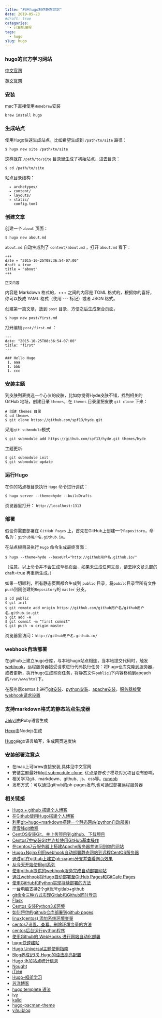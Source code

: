 ```yaml
---
title: "利用hugo制作静态网站"
date: 2019-05-23
#draft: true
categories:
  - 计算机编程
tags:
  - hugo
slug: hugo
---
```



### hugo的官方学习网站

[中文官网](https://www.gohugo.org/)   

[英文官网](https://gohugo.io/)


### 安装
mac下直接使用`Homebrew`安装
```
brew install hugo
```
### 生成站点
使用Hugo快速生成站点，比如希望生成到 `/path/to/site` 路径：
```
$ hugo new site /path/to/site
```
这样就在 `/path/to/site` 目录里生成了初始站点，进去目录：
```
$ cd /path/to/site
```
站点目录结构：
```
  ▸ archetypes/
  ▸ content/
  ▸ layouts/
  ▸ static/
    config.toml
```
### 创建文章
创建一个 `about` 页面：
```
$ hugo new about.md
```
`about.md` 自动生成到了 `content/about.md` ，打开 `about.md` 看下：
```
+++
date = "2015-10-25T08:36:54-07:00"
draft = true
title = "about"
+++

正文内容
```
内容是 Markdown 格式的，+++ 之间的内容是 TOML 格式的，根据你的喜好，你可以换成 YAML 格式（使用 --- 标记）或者 JSON 格式。

创建第一篇文章，放到 `post` 目录，方便之后生成聚合页面。
```
$ hugo new post/first.md
```
打开编辑 `post/first.md` ：
```
---
date: "2015-10-25T08:36:54-07:00"
title: "first"
---

### Hello Hugo
 1. aaa
 1. bbb
 1. ccc
```
### 安装主题
到皮肤列表挑选一个心仪的皮肤，比如你觉得Hyde皮肤不错，找到相关的 GitHub 地址，创建目录 `themes`，在 `themes` 目录里把皮肤 `git clone` 下来：
```
# 创建 themes 目录
$ cd themes
$ git clone https://github.com/spf13/hyde.git
```
采用`git submodule`模式
```
$ git submodule add https://github.com/spf13/hyde.git themes/hyde
```
主题更新
```
$ git submodule init
$ git submodule update
```

### 运行Hugo
在你的站点根目录执行 `Hugo` 命令进行调试：
```
$ hugo server --theme=hyde --buildDrafts
```
浏览器里打开： `http://localhost:1313`
### 部署
假设你需要部署在 `GitHub Pages` 上，首先在GitHub上创建一个`Repository`，命名为：`github用户名.github.io`。

在站点根目录执行 `Hugo` 命令生成最终页面：
```
$ hugo --theme=hyde --baseUrl="http://github用户名.github.io/"
```
（注意，以上命令并不会生成草稿页面，如果未生成任何文章，请去掉文章头部的 draft=true 再重新生成。）

如果一切顺利，所有静态页面都会生成到 `public` 目录，将`pubilc`目录里所有文件` push `到刚创建的`Repository`的 `master` 分支。
```
$ cd public
$ git init
$ git remote add origin https://github.com/github用户名/github用户名.github.io.git
$ git add -A
$ git commit -m "first commit"
$ git push -u origin master
```
浏览器里访问：`http://github用户名.github.io/`

### webhook自动部署
在github上建立hugo仓库，与本地hugo站点相连，当本地提交代码时，触发[webhook](https://developer.github.com/webhooks/)，远程服务器接受请求进行代码执行任务：将hugo仓库克隆到服务器，
或者更新，执行hugo生成网页任务，将静态文件`public`下内容移动到apeach的`/var/www/html`下。

在服务器centos上进行[git安装](/cn/2019/05/git/)、[python安装](/cn/2019/05/python/)、[apache安装](/cn/2019/05/apache/)，[服务器接受webhook请求设置](https://github.com/sdfyj/hugo-blog-deployed)


### 支持markdown格式的静态站点生成器

[Jekyll](https://github.com/jekyll/jekyll)由Ruby语言生成

[Hexo](https://github.com/hexojs/hexo)由Nodejs生成

[Hugo](https://github.com/gohugoio/hugo)由go语言编写，生成网页速度快

### 安装部署注意点

* 在mac上可brew直接安装,具体见中文官网
* 安装主题最好用[git submodule clone](https://git-scm.com/book/zh/v2/Git-%E5%B7%A5%E5%85%B7-%E5%AD%90%E6%A8%A1%E5%9D%97),
优点是修改子模块对父项目没有影响。
* 相关学习git、markdown、github、js、css等。[runoob](https://www.runoob.com/)
* 发布方式：可以通过github的ph-pages发布,也可通过部署远程服务器


### 相关链接
* [Hugo + github 搭建个人博客](https://mrbenwang.github.io/post/20180927-hugo-plus-github-build-blog/)
* [在Github使用Hugo搭建个人博客](https://gdzhu8023.github.io/post/buildblog/)
* [利用git+hugo+markdown搭建一个静态网站(python自动部署)](https://www.cnblogs.com/sld666666/p/6031239.html)
* [廖雪峰git教程](https://www.liaoxuefeng.com/wiki/896043488029600)
* [CentOS安装Git，并上传项目到github、下载项目](https://blog.csdn.net/qq_31279347/article/details/82709101)
* [Centos7中安装Git并连接使用GitHub基本操作](https://blog.csdn.net/wugenqiang/article/details/81215396)
* [在centos7云服务器上搭建Apache服务器并访问到你的网站](http://www.cnblogs.com/sunlxp/p/8006979.html)
* [Hugo+Nginx利用webhook自动部署静态网站到远程CentOS服务器](https://www.jianshu.com/p/ea2c3b2827ef)
* [通过git在github上建立gh-pages分支并查看网页效果](https://www.cnblogs.com/ManSenal/p/6222173.html)
* [从今天开始使用git系列](http://www.iimt.me/article/34)
* [使用github提供的webhook服务完成自动部署网站](http://www.iimt.me/article/43)
* [通过webhook将Hugo自动部署至GitHub Pages和GitCafe Pages](https://blog.coderzh.com/2015/09/13/use-webhook-automated-deploy-hugo/)
* [使用GitHub和Python实现持续部署的方法](https://www.zhangshengrong.com/p/yOXD58wR1B/)
* [一台电脑支持2个git账号gitlab+github](http://m.bubuko.com/infodetail-3001674.html)
* [git命令三种方式实现Gitlab和Github同时登录](http://www.pianshen.com/article/2161289265/)
* [Flask](http://docs.jinkan.org/docs/flask/)
* [ Centos 安装Python3.6环境](https://www.cnblogs.com/niuli1987/p/9892480.html)
* [如何将你的github仓库部署到github pages](https://www.cnblogs.com/wanliyuan/p/5673622.html)
* [linux(centos) 添加系统环境变量](https://www.cnblogs.com/huangye-dream/p/4943208.html)
* [centos7设置、查看、删除环境变量的方法](https://www.cnblogs.com/qianzf/p/7082940.html)
* [centos后台运行python程序](https://blog.csdn.net/xiongzaiabc/article/details/86637773)
* [使用Github的 WebHooks 进行网站自动化部署](https://segmentfault.com/a/1190000016071010)
* [hugo快速建站](https://blog.csdn.net/weixin_38233274/article/details/80279836)
* [Hugo Universal主题使用指南](https://www.colabug.com/2955320.html)
* [Blog养成记(3) Hugo的语法高亮配置](https://orianna-zzo.github.io/sci-tech/2018-01/blog%E5%85%BB%E6%88%90%E8%AE%B03-hugo%E7%9A%84%E8%AF%AD%E6%B3%95%E9%AB%98%E4%BA%AE%E9%85%8D%E7%BD%AE/)
* [Hugo 添加站点统计信息](https://www.yangcs.net/posts/hugo-add-busuanzi/)
* [Nought](https://lyzhang.me/)
* [jTree](https://www.jtree.cc/)
* [Hugo-框架学习](https://segmentfault.com/a/1190000016078760?utm_source=tag-newest)
* [苏洋博客](https://soulteary.com/)
* [hugo templete 语法](http://llever.com/2017/11/14/hugo-templete-%E8%AF%AD%E6%B3%95/)
* [ivy](https://github.com/dmulholl/ivy)
* [kalid](https://kalid.io/)
* [hugo-pacman-theme](https://blog.coderzh.com/2016/03/27/hugo-pacman-theme/)
* [yihuiblog](https://github.com/yihui/yihui.name/tree/master/layouts)

